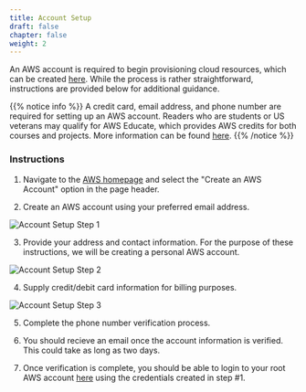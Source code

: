 ```yaml
---
title: Account Setup
draft: false
chapter: false
weight: 2
---
```


An AWS account is required to begin provisioning cloud resources, which can be created [here](https://aws.amazon.com/). While the process is rather straightforward, instructions are provided below for additional guidance.

{{% notice info %}}
A credit card, email address, and phone number are required for setting up an AWS account. Readers who are students or US 
veterans may qualify for AWS Educate, which provides AWS credits for both courses and projects. More information can be found [here](https://aws.amazon.com/blogs/aws/aws-educate-credits-training-content-and-collaboration-for-students-educators/).
{{% /notice %}}

### Instructions

1. Navigate to the [AWS homepage](https://aws.amazon.com/) and select the "Create an AWS Account" option in the page header.

2. Create an AWS account using your preferred email address.

![Account Setup Step 1](/images/setup/aws_account_setup_step1.png)

3. Provide your address and contact information. For the purpose of these instructions, we will be creating a 
personal AWS account.

![Account Setup Step 2](/images/setup/aws_account_setup_step2.png)

4. Supply credit/debit card information for billing purposes.

![Account Setup Step 3](/images/setup/aws_account_setup_step3.png)

5. Complete the phone number verification process.

6. You should recieve an email once the account information is verified. This could take as long as two days.

7. Once verification is complete, you should be able to login to your root AWS account [here](https://console.aws.amazon.com/console/home?nc2=h_ct&src=header-signin) using the credentials created in step #1.
